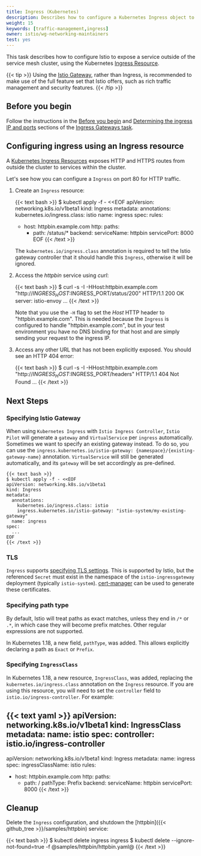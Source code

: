 ```yaml
---
title: Ingress (Kubernetes)
description: Describes how to configure a Kubernetes Ingress object to expose a service outside of the service mesh.
weight: 15
keywords: [traffic-management,ingress]
owner: istio/wg-networking-maintainers
test: yes
---
```


This task describes how to configure Istio to expose a service outside of the service mesh cluster, using the Kubernetes [Ingress Resource](https://kubernetes.io/docs/concepts/services-networking/ingress/).

{{< tip >}}
Using the [Istio Gateway](/docs/tasks/traffic-management/ingress/ingress-control/), rather than Ingress, is recommended to make use of the full feature set that Istio offers, such as rich traffic management and security features.
{{< /tip >}}

## Before you begin

Follow the instructions in the [Before you begin](/docs/tasks/traffic-management/ingress/ingress-control/#before-you-begin) and [Determining the ingress IP and ports](/docs/tasks/traffic-management/ingress/ingress-control/#determining-the-ingress-ip-and-ports) sections of the [Ingress Gateways task](/docs/tasks/traffic-management/ingress/ingress-control/).

## Configuring ingress using an Ingress resource

A [Kubernetes Ingress Resources](https://kubernetes.io/docs/concepts/services-networking/ingress/) exposes HTTP and HTTPS routes from outside the cluster to services within the cluster.

Let's see how you can configure a `Ingress` on port 80 for HTTP traffic.

1.  Create an `Ingress` resource:

    {{< text bash >}}
    $ kubectl apply -f - <<EOF
    apiVersion: networking.k8s.io/v1beta1
    kind: Ingress
    metadata:
      annotations:
        kubernetes.io/ingress.class: istio
      name: ingress
    spec:
      rules:
      - host: httpbin.example.com
        http:
          paths:
          - path: /status/*
            backend:
              serviceName: httpbin
              servicePort: 8000
    EOF
    {{< /text >}}

    The `kubernetes.io/ingress.class` annotation is required to tell the Istio gateway controller that it should handle this `Ingress`, otherwise it will be ignored.

1.  Access the _httpbin_ service using _curl_:

    {{< text bash >}}
    $ curl -s -I -HHost:httpbin.example.com "http://$INGRESS_HOST:$INGRESS_PORT/status/200"
    HTTP/1.1 200 OK
    server: istio-envoy
    ...
    {{< /text >}}

    Note that you use the `-H` flag to set the _Host_ HTTP header to
    "httpbin.example.com". This is needed because the `Ingress` is configured to handle "httpbin.example.com",
    but in your test environment you have no DNS binding for that host and are simply sending your request to the ingress IP.

1.  Access any other URL that has not been explicitly exposed. You should see an HTTP 404 error:

    {{< text bash >}}
    $ curl -s -I -HHost:httpbin.example.com "http://$INGRESS_HOST:$INGRESS_PORT/headers"
    HTTP/1.1 404 Not Found
    ...
    {{< /text >}}

## Next Steps

### Specifying Istio Gateway

When using `Kubernetes Ingress` with `Istio Ingress Controller`, `Istio Pilot` will generate a `gateway` and `VirtualService` per `ingress` automatically. Sometimes we want to specify an existing gateway instead. To do so, you can use the `ingress.kubernetes.io/istio-gateway: {namespace}/{existing-gateway-name}` annotation. `VirtualService` will still be generated automatically, and its `gateway` will be set accordingly as pre-defined.

    {{< text bash >}}
    $ kubectl apply -f - <<EOF
    apiVersion: networking.k8s.io/v1beta1
    kind: Ingress
    metadata:
      annotations:
        kubernetes.io/ingress.class: istio
        ingress.kubernetes.io/istio-gateway: "istio-system/my-existing-gateway"
      name: ingress
    spec:
      ...
    EOF
    {{< /text >}}

### TLS

`Ingress` supports [specifying TLS settings](https://kubernetes.io/docs/concepts/services-networking/ingress/#tls). This is supported by Istio, but the referenced `Secret` must exist in the namespace of the `istio-ingressgateway` deployment (typically `istio-system`). [cert-manager](/docs/ops/integrations/certmanager/) can be used to generate these certificates.

### Specifying path type

By default, Istio will treat paths as exact matches, unless they end in `/*` or `.*`, in which case they will become prefix matches. Other regular expressions are not supported.

In Kubernetes 1.18, a new field, `pathType`, was added. This allows explicitly declaring a path as `Exact` or `Prefix`.

### Specifying `IngressClass`

In Kubernetes 1.18, a new resource, `IngressClass`, was added, replacing the `kubernetes.io/ingress.class` annotation on the `Ingress` resource. If you are using this resource, you will need to set the `controller` field to `istio.io/ingress-controller`. For example:

{{< text yaml >}}
apiVersion: networking.k8s.io/v1beta1
kind: IngressClass
metadata:
  name: istio
spec:
  controller: istio.io/ingress-controller
---
apiVersion: networking.k8s.io/v1beta1
kind: Ingress
metadata:
  name: ingress
spec:
  ingressClassName: istio
  rules:
  - host: httpbin.example.com
    http:
      paths:
      - path: /
        pathType: Prefix
        backend:
          serviceName: httpbin
          servicePort: 8000
{{< /text >}}

## Cleanup

Delete the `Ingress` configuration, and shutdown the [httpbin]({{< github_tree >}}/samples/httpbin) service:

{{< text bash >}}
$ kubectl delete ingress ingress
$ kubectl delete --ignore-not-found=true -f @samples/httpbin/httpbin.yaml@
{{< /text >}}
